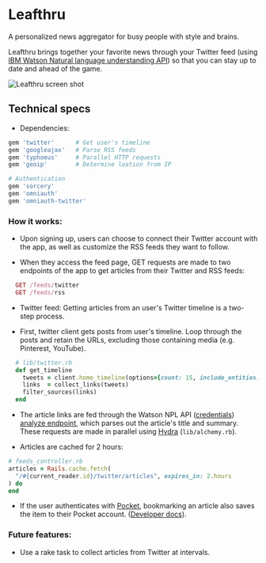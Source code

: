 
# Leafthru
A personalized news aggregator for busy people with style and brains.

Leafthru brings together your favorite news through your Twitter feed (using [IBM Watson Natural language understanding API](https://cloud.ibm.com/docs/services/natural-language-understanding?topic=natural-language-understanding-getting-started)) so that you can stay up to date and ahead of the game.

![Leafthru screen shot](https://cloud.githubusercontent.com/assets/7177481/3346930/67838122-f8cf-11e3-8657-b786d98f91bf.png)

## Technical specs
  * Dependencies:
```ruby
gem 'twitter'      # Get user's timeline
gem 'googleajax'   # Parse RSS feeds
gem 'typhoeus'     # Parallel HTTP requests
gem 'geoip'        # Determine loation from IP

# Authentication
gem 'sorcery'
gem 'omniauth'
gem 'omniauth-twitter'
```

### How it works:
  * Upon signing up, users can choose to connect their Twitter account with the app, as well as customize the RSS feeds they want to follow.

  * When they access the feed page, GET requests are made to two endpoints of the app to get articles from their Twitter and RSS feeds:
```ruby
  GET /feeds/twitter
  GET /feeds/rss
```

  * Twitter feed: Getting articles from an user's Twitter timeline is a two-step process.
  - First, twitter client gets posts from user's timeline. Loop through the posts and retain the URLs, excluding those containing media (e.g. Pinterest, YouTube).
  ```ruby
    # lib/twitter.rb
    def get_timeline
      tweets = client.home_timeline(options={count: 15, include_entities: true})
      links  = collect_links(tweets)
      filter_sources(links)
    end
  ```

  - The article links are fed through the Watson NPL API ([credentials](https://console.bluemix.net/dashboard/apps)) [analyze endpoint](https://www.ibm.com/watson/developercloud/natural-language-understanding/api/v1/), which parses out the article's title and summary. These requests are made in parallel using [Hydra](https://github.com/typhoeus/typhoeus) (`lib/alchemy.rb`).

  * Articles are cached for 2 hours:
```ruby
# feeds_controller.rb
articles = Rails.cache.fetch(
  "/#{current_reader.id}/twitter/articles", expires_in: 2.hours
) do
end
```

- If the user authenticates with [Pocket](https://getpocket.com), bookmarking an article also saves the item to their Pocket account. ([Developer docs](https://getpocket.com/developer/docs/authentication)).

### Future features:
- Use a rake task to collect articles from Twitter at intervals.
